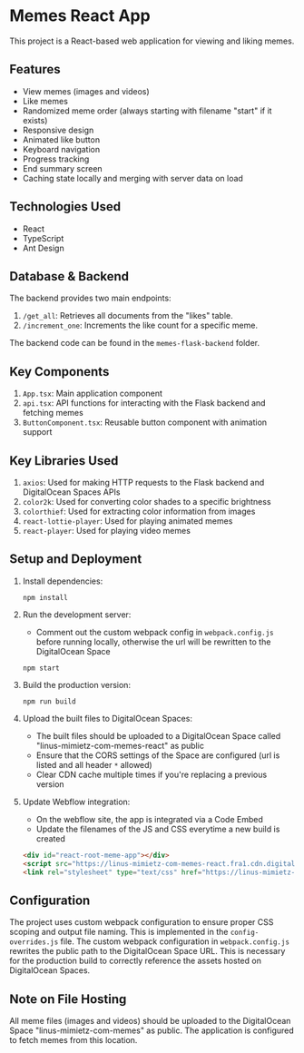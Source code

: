 # Memes React App

This project is a React-based web application for viewing and liking memes.

## Features

- View memes (images and videos)
- Like memes
- Randomized meme order (always starting with filename "start" if it exists)
- Responsive design
- Animated like button
- Keyboard navigation
- Progress tracking
- End summary screen
- Caching state locally and merging with server data on load

## Technologies Used

- React
- TypeScript
- Ant Design

## Database & Backend

The backend provides two main endpoints:

1. `/get_all`: Retrieves all documents from the "likes" table.
2. `/increment_one`: Increments the like count for a specific meme.

The backend code can be found in the `memes-flask-backend` folder.

## Key Components

1. `App.tsx`: Main application component
2. `api.tsx`: API functions for interacting with the Flask backend and fetching memes
3. `ButtonComponent.tsx`: Reusable button component with animation support

## Key Libraries Used

1. `axios`: Used for making HTTP requests to the Flask backend and DigitalOcean Spaces APIs
2. `color2k`: Used for converting color shades to a specific brightness
3. `colorthief`: Used for extracting color information from images
4. `react-lottie-player`: Used for playing animated memes
5. `react-player`: Used for playing video memes

## Setup and Deployment

1. Install dependencies:

   ```
   npm install
   ```

2. Run the development server:

   - Comment out the custom webpack config in `webpack.config.js` before running locally, otherwise the url will be rewritten to the DigitalOcean Space

   ```
   npm start
   ```

3. Build the production version:

   ```
   npm run build
   ```

4. Upload the built files to DigitalOcean Spaces:

   - The built files should be uploaded to a DigitalOcean Space called "linus-mimietz-com-memes-react" as public
   - Ensure that the CORS settings of the Space are configured (url is listed and all header `*` allowed)
   - Clear CDN cache multiple times if you're replacing a previous version

5. Update Webflow integration:

   - On the webflow site, the app is integrated via a Code Embed
   - Update the filenames of the JS and CSS everytime a new build is created

   ```html
   <div id="react-root-meme-app"></div>
   <script src="https://linus-mimietz-com-memes-react.fra1.cdn.digitaloceanspaces.com/static/js/main.9636209d.js"></script>
   <link rel="stylesheet" type="text/css" href="https://linus-mimietz-com-memes-react.fra1.cdn.digitaloceanspaces.com/static/css/main.71e6b16b.css" />
   ```

## Configuration

The project uses custom webpack configuration to ensure proper CSS scoping and output file naming. This is implemented in the `config-overrides.js` file. The custom webpack configuration in `webpack.config.js` rewrites the public path to the DigitalOcean Space URL. This is necessary for the production build to correctly reference the assets hosted on DigitalOcean Spaces.

## Note on File Hosting

All meme files (images and videos) should be uploaded to the DigitalOcean Space "linus-mimietz-com-memes" as public. The application is configured to fetch memes from this location.
